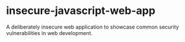 # insecure-javascript-web-app
A deliberately insecure web application to showcase common security vulnerabilities in web development.
